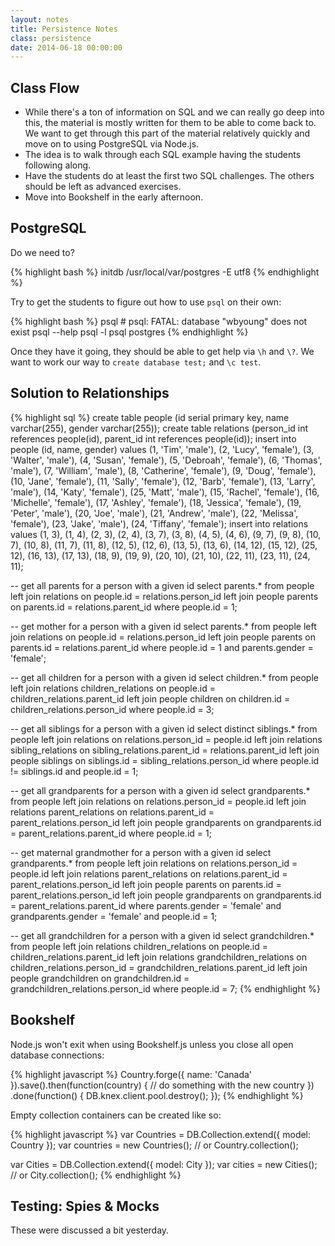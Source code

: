 ```yaml
---
layout: notes
title: Persistence Notes
class: persistence
date: 2014-06-18 00:00:00
---
```


## Class Flow

- While there's a ton of information on SQL and we can really go deep into
this, the material is mostly written for them to be able to come back to. We
want to get through this part of the material relatively quickly and move on
to using PostgreSQL via Node.js.
- The idea is to walk through each SQL example having the students following
along.
- Have the students do at least the first two SQL challenges. The others should
be left as advanced exercises.
- Move into Bookshelf in the early afternoon.

## PostgreSQL

Do we need to?

{% highlight bash %}
initdb /usr/local/var/postgres -E utf8
{% endhighlight %}

Try to get the students to figure out how to use `psql` on their own:

{% highlight bash %}
psql # psql: FATAL:  database "wbyoung" does not exist
psql --help
psql -l
psql postgres
{% endhighlight %}

Once they have it going, they should be able to get help via `\h` and `\?`. We
want to work our way to `create database test;` and `\c test`.

## Solution to Relationships

{% highlight sql %}
create table people (id serial primary key, name varchar(255), gender varchar(255));
create table relations (person_id int references people(id),  parent_id int references people(id));
insert into people (id, name, gender) values (1, 'Tim', 'male'), (2, 'Lucy', 'female'), (3, 'Walter', 'male'), (4, 'Susan', 'female'), (5, 'Debroah', 'female'), (6, 'Thomas', 'male'), (7, 'William', 'male'), (8, 'Catherine', 'female'), (9, 'Doug', 'female'), (10, 'Jane', 'female'), (11, 'Sally', 'female'), (12, 'Barb', 'female'), (13, 'Larry', 'male'), (14, 'Katy', 'female'), (25, 'Matt', 'male'), (15, 'Rachel', 'female'), (16, 'Michelle', 'female'), (17, 'Ashley', 'female'), (18, 'Jessica', 'female'), (19, 'Peter', 'male'), (20, 'Joe', 'male'), (21, 'Andrew', 'male'), (22, 'Melissa', 'female'), (23, 'Jake', 'male'), (24, 'Tiffany', 'female');
insert into relations values (1, 3), (1, 4), (2, 3), (2, 4), (3, 7), (3, 8), (4, 5), (4, 6), (9, 7), (9, 8), (10, 7), (10, 8), (11, 7), (11, 8), (12, 5), (12, 6), (13, 5), (13, 6), (14, 12), (15, 12), (25, 12), (16, 13), (17, 13), (18, 9), (19, 9), (20, 10), (21, 10), (22, 11), (23, 11), (24, 11);

-- get all parents for a person with a given id
select parents.*
from people
left join relations on people.id = relations.person_id
left join people parents on parents.id = relations.parent_id
where people.id = 1;

-- get mother for a person with a given id
select parents.*
from people
left join relations on people.id = relations.person_id
left join people parents on parents.id = relations.parent_id
where people.id = 1 and parents.gender = 'female';

-- get all children for a person with a given id
select children.*
from people
left join relations children_relations on people.id = children_relations.parent_id
left join people children on children.id = children_relations.person_id
where people.id = 3;

-- get all siblings for a person with a given id
select distinct siblings.*
from people
left join relations on relations.person_id = people.id
left join relations sibling_relations on sibling_relations.parent_id = relations.parent_id
left join people siblings on siblings.id = sibling_relations.person_id
where people.id != siblings.id and people.id = 1;

-- get all grandparents for a person with a given id
select grandparents.*
from people
left join relations on relations.person_id = people.id
left join relations parent_relations on relations.parent_id = parent_relations.person_id
left join people grandparents on grandparents.id = parent_relations.parent_id
where people.id = 1;

-- get maternal grandmother for a person with a given id
select grandparents.*
from people
left join relations on relations.person_id = people.id
left join relations parent_relations on relations.parent_id = parent_relations.person_id
left join people parents on parents.id = parent_relations.person_id
left join people grandparents on grandparents.id = parent_relations.parent_id
where parents.gender = 'female' and grandparents.gender = 'female' and people.id = 1;


-- get all grandchildren for a person with a given id
select grandchildren.*
from people
left join relations children_relations on people.id = children_relations.parent_id
left join relations grandchildren_relations on children_relations.person_id = grandchildren_relations.parent_id
left join people grandchildren on grandchildren.id = grandchildren_relations.person_id
where people.id = 7;
{% endhighlight %}

## Bookshelf

Node.js won't exit when using Bookshelf.js unless you close all open database
connections:

{% highlight javascript %}
Country.forge({ name: 'Canada' }).save().then(function(country) {
  // do something with the new country
})
.done(function() {
  DB.knex.client.pool.destroy();
});
{% endhighlight %}


Empty collection containers can be created like so:

{% highlight javascript %}
var Countries = DB.Collection.extend({
  model: Country
});
var countries = new Countries(); // or Country.collection();

var Cities = DB.Collection.extend({
  model: City
});
var cities = new Cities(); // or City.collection();
{% endhighlight %}


## Testing: Spies & Mocks

These were discussed a bit yesterday.
